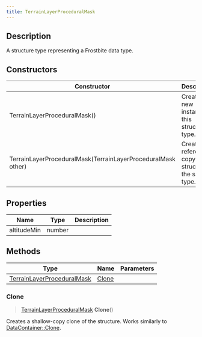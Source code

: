```yaml
---
title: TerrainLayerProceduralMask
---
```

## Description

A structure type representing a Frostbite data type.

## Constructors

| Constructor                                                  | Description                                              |
| ------------------------------------------------------------ | -------------------------------------------------------- |
| TerrainLayerProceduralMask()                                 | Create a new instance of this structure type.            |
| TerrainLayerProceduralMask(TerrainLayerProceduralMask other) | Create a reference copy of a structure of the same type. |

## Properties

| Name        | Type   | Description |
| ----------- | ------ | ----------- |
| altitudeMin | number |             |

## Methods

| Type                                                     | Name            | Parameters |
| -------------------------------------------------------- | --------------- | ---------- |
| [TerrainLayerProceduralMask](/vext/ref/fb/terrainlayerproceduralmask/) | [Clone](#clone) |            |

### Clone

> [TerrainLayerProceduralMask](/vext/ref/fb/terrainlayerproceduralmask/) **Clone**()

Creates a shallow-copy clone of the structure. Works similarly to [DataContainer::Clone](/vext/ref/shared/class/datacontainer#clone).
